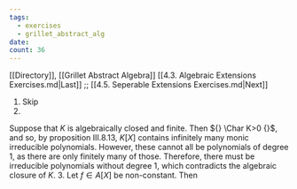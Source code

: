 ```yaml
---
tags:
  - exercises
  - grillet_abstract_alg
date:
count: 36
---
```

[[Directory]], [[Grillet Abstract Algebra]]
[[4.3. Algebraic Extensions Exercises.md|Last]] ;; [[4.5. Seperable Extensions Exercises.md|Next]]
1. Skip
2. 
Suppose that $K$ is algebraically closed and finite. Then ${} \Char K>0 {}$, and so, by proposition III.8.13, $K[X]$ contains infinitely many monic irreducible polynomials. However, these cannot all be polynomials of degree $1$, as there are only finitely many of those. Therefore, there must be irreducible polynomials without degree $1$, which contradicts the algebraic closure of $K$. 
3. 
Let ${} f \in A[X] {}$ be non-constant. Then 